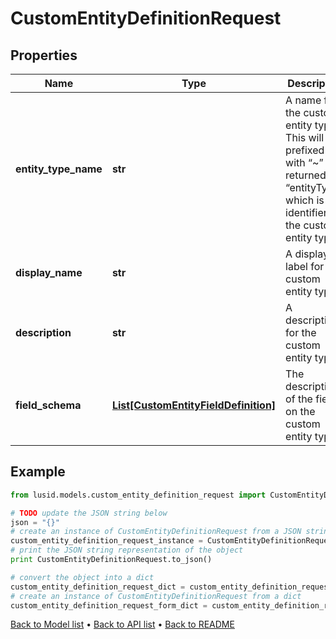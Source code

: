 # CustomEntityDefinitionRequest


## Properties
Name | Type | Description | Notes
------------ | ------------- | ------------- | -------------
**entity_type_name** | **str** | A name for the custom entity type. This will be prefixed with “~” and returned as “entityType”, which is the identifier for the custom entity type. | 
**display_name** | **str** | A display label for the custom entity type. | 
**description** | **str** | A description for the custom entity type. | 
**field_schema** | [**List[CustomEntityFieldDefinition]**](CustomEntityFieldDefinition.md) | The description of the fields on the custom entity type. | 

## Example

```python
from lusid.models.custom_entity_definition_request import CustomEntityDefinitionRequest

# TODO update the JSON string below
json = "{}"
# create an instance of CustomEntityDefinitionRequest from a JSON string
custom_entity_definition_request_instance = CustomEntityDefinitionRequest.from_json(json)
# print the JSON string representation of the object
print CustomEntityDefinitionRequest.to_json()

# convert the object into a dict
custom_entity_definition_request_dict = custom_entity_definition_request_instance.to_dict()
# create an instance of CustomEntityDefinitionRequest from a dict
custom_entity_definition_request_form_dict = custom_entity_definition_request.from_dict(custom_entity_definition_request_dict)
```
[Back to Model list](../README.md#documentation-for-models) &#8226; [Back to API list](../README.md#documentation-for-api-endpoints) &#8226; [Back to README](../README.md)


